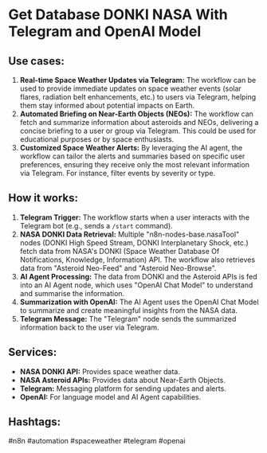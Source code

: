 # Get Database DONKI NASA With Telegram and OpenAI Model

## Use cases:

1.  **Real-time Space Weather Updates via Telegram:**  The workflow can be used to provide immediate updates on space weather events (solar flares, radiation belt enhancements, etc.) to users via Telegram, helping them stay informed about potential impacts on Earth.
2.  **Automated Briefing on Near-Earth Objects (NEOs):**  The workflow can fetch and summarize information about asteroids and NEOs, delivering a concise briefing to a user or group via Telegram.  This could be used for educational purposes or by space enthusiasts.
3.  **Customized Space Weather Alerts:** By leveraging the AI agent, the workflow can tailor the alerts and summaries based on specific user preferences, ensuring they receive only the most relevant information via Telegram. For instance, filter events by severity or type.

## How it works:

1.  **Telegram Trigger:** The workflow starts when a user interacts with the Telegram bot (e.g., sends a `/start` command).
2.  **NASA DONKI Data Retrieval:**  Multiple "n8n-nodes-base.nasaTool" nodes (DONKI High Speed Stream, DONKI Interplanetary Shock, etc.) fetch data from NASA's DONKI (Space Weather Database Of Notifications, Knowledge, Information) API.  The workflow also retrieves data from "Asteroid Neo-Feed" and "Asteroid Neo-Browse".
3.  **AI Agent Processing:** The data from DONKI and the Asteroid APIs is fed into an AI Agent node, which uses "OpenAI Chat Model" to understand and summarise the information.
4.  **Summarization with OpenAI:**  The AI Agent uses the OpenAI Chat Model to summarize and create meaningful insights from the NASA data.
5.  **Telegram Message:**  The "Telegram" node sends the summarized information back to the user via Telegram.

## Services:

*   **NASA DONKI API:** Provides space weather data.
*   **NASA Asteroid APIs:** Provides data about Near-Earth Objects.
*   **Telegram:** Messaging platform for sending updates and alerts.
*   **OpenAI:**  For language model and AI Agent capabilities.

## Hashtags:

#n8n #automation #spaceweather #telegram #openai
